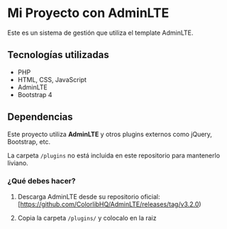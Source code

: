 # Mi Proyecto con AdminLTE

Este es un sistema de gestión que utiliza el template AdminLTE.

## Tecnologías utilizadas

- PHP
- HTML, CSS, JavaScript
- AdminLTE
- Bootstrap 4

## Dependencias

Este proyecto utiliza **AdminLTE** y otros plugins externos como jQuery, Bootstrap, etc.

La carpeta `/plugins` no está incluida en este repositorio para mantenerlo liviano.

### ¿Qué debes hacer?

1. Descarga AdminLTE desde su repositorio oficial:  
   [https://github.com/ColorlibHQ/AdminLTE/releases/tag/v3.2.0)

2. Copia la carpeta `/plugins/` y colocalo en la raiz

